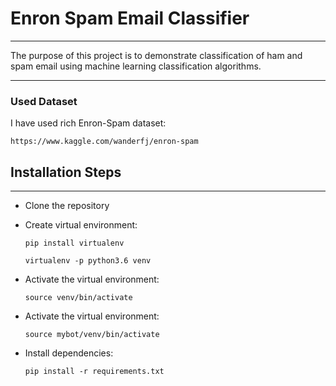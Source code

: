 # Enron Spam Email Classifier

***

The purpose of this project is to demonstrate classification of ham and spam email using machine learning classification algorithms.

***

### Used Dataset

I have used rich Enron-Spam dataset:

`https://www.kaggle.com/wanderfj/enron-spam`


## Installation Steps

***


- Clone the repository


- Create virtual environment:

    ```
    pip install virtualenv
    ```
    
    ```
    virtualenv -p python3.6 venv
    ```

- Activate the virtual environment:
  
    ```
    source venv/bin/activate
    ```

- Activate the virtual environment:

    ```
    source mybot/venv/bin/activate
    ```
-  Install dependencies:
    
    ```
    pip install -r requirements.txt
    ```
